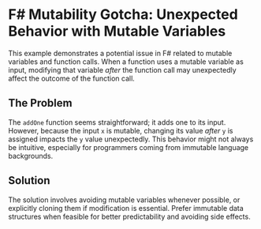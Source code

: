 # F# Mutability Gotcha: Unexpected Behavior with Mutable Variables

This example demonstrates a potential issue in F# related to mutable variables and function calls.  When a function uses a mutable variable as input, modifying that variable *after* the function call may unexpectedly affect the outcome of the function call.

## The Problem

The `addOne` function seems straightforward; it adds one to its input. However, because the input `x` is mutable, changing its value *after* `y` is assigned impacts the `y` value unexpectedly. This behavior might not always be intuitive, especially for programmers coming from immutable language backgrounds.

## Solution

The solution involves avoiding mutable variables whenever possible, or explicitly cloning them if modification is essential.  Prefer immutable data structures when feasible for better predictability and avoiding side effects.